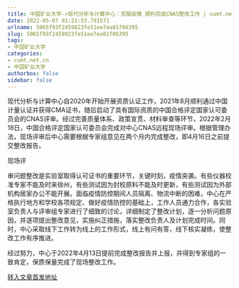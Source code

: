 ```yaml
---
title: 中国矿业大学->现代分析与计算中心：克服疫情 顺利完成CNAS整改工作 | cumt.net.cn
date: 2022-05-07 01:21:53.791571
urlname: 5065f93f2459823fe51ee7ea81f06395
slug: 5065f93f2459823fe51ee7ea81f06395
tags: 
- 中国矿业大学
categories:
- cumt.net.cn
- 中国矿业大学
authorbox: false
sidebar: false
---
```

现代分析与计算中心自2020年开始开展资质认证工作，2021年8月顺利通过中国计量认证并获得CMA证书，随后启动了具有国际资质的中国合格评定国家认可委员会的CNAS评审。经过完善质量体系、政策宣贯、材料审查等环节，2022年2月18日，中国合格评定国家认可委员会完成对中心CNAS远程现场评审。根据管理办法，现场评审后中心需要根据专家组意见在两个月内完成整改，即4月16日之前提交整改报告。

现场评
<!--more-->
审问题整改是实验室取得认可证书的重要环节，关键时刻，疫情突袭。有些仪器校准专家不能及时来徐州，有些测试因为封校原料不能及时更新，有些测试因为外部机构居家办公不能开展。面临疫情防控期间人员隔离、物流中断的困难，中心在严格执行地方和学校各项规定、做好疫情防控的基础上，工作人员通力合作，各实验室负责人与评审组专家进行了细致的讨论，详细制定了整改计划，逐一分析问题原因，并逐项提出整改意见，实施纠正措施，落实整改负责人及计划完成时间。同时，中心采取线下工作转为线上的工作形式，线上有问有答，线下核实凝练，使整改工作有序推进。

经过努力，中心于2022年4月13日提前完成整改报告并上报，并得到专家组的一致肯定，保质保量完成了现场整改工作。



[转入文章首发地址](http://xwzx.cumt.edu.cn/81/37/c523a622903/page.htm)